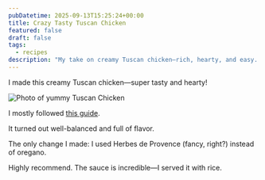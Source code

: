 ```yaml
---
pubDatetime: 2025-09-13T15:25:24+00:00
title: Crazy Tasty Tuscan Chicken
featured: false
draft: false
tags:
  - recipes
description: "My take on creamy Tuscan chicken—rich, hearty, and easy. I followed a classic recipe with one twist: Herbes de Provence instead of oregano. The sauce is incredible, especially over rice."
---
```


I made this creamy Tuscan chicken—super tasty and hearty!

![Photo of yummy Tuscan Chicken](@/assets/images/Tuscan_chicken.png)

I mostly followed [this guide](https://www.delish.com/cooking/recipe-ideas/a19636089/creamy-tuscan-chicken-recipe/).

It turned out well-balanced and full of flavor.

The only change I made: I used Herbes de Provence (fancy, right?) instead of oregano.

Highly recommend. The sauce is incredible—I served it with rice.